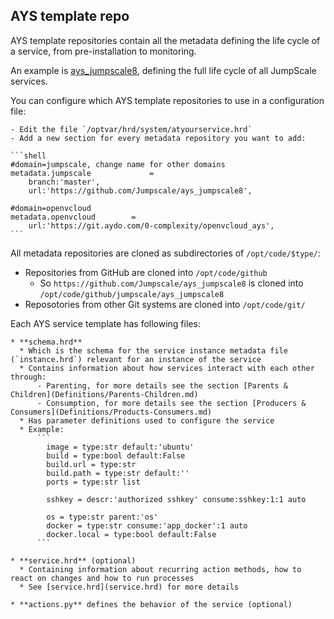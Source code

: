 ## AYS template repo

AYS template repositories contain all the metadata defining the life cycle of a service, from pre-installation to monitoring.

An example is [ays_jumpscale8](https://github.com/Jumpscale/ays_jumpscale8), defining the full life cycle of all JumpScale services.

You can configure which AYS template repositories to use in a configuration file:

    - Edit the file `/optvar/hrd/system/atyourservice.hrd`
    - Add a new section for every metadata repository you want to add:
    
    ```shell
    #domain=jumpscale, change name for other domains
    metadata.jumpscale             =
        branch:'master',
        url:'https://github.com/Jumpscale/ays_jumpscale8',

    #domain=openvcloud
    metadata.openvcloud        =
        url:'https://git.aydo.com/0-complexity/openvcloud_ays',
    ```

All metadata repositories are cloned as subdirectories of `/opt/code/$type/`:

  - Repositories from GitHub are cloned into `/opt/code/github`
    - So `https://github.com/Jumpscale/ays_jumpscale8` is cloned into `/opt/code/github/jumpscale/ays_jumpscale8`
  - Reposotories from other Git systems are cloned into `/opt/code/git/`
 

Each AYS service template has following files:
     
    * **schema.hrd** 
      * Which is the schema for the service instance metadata file (`instance.hrd`) relevant for an instance of the service
      * Contains information about how services interact with each other through:
          - Parenting, for more details see the section [Parents & Children](Definitions/Parents-Children.md)
          - Consumption, for more details see the section [Producers & Consumers](Definitions/Products-Consumers.md)
      * Has parameter definitions used to configure the service
      * Example:
          ```
            image = type:str default:'ubuntu'
            build = type:bool default:False
            build.url = type:str
            build.path = type:str default:''
            ports = type:str list

            sshkey = descr:'authorized sshkey' consume:sshkey:1:1 auto

            os = type:str parent:'os'
            docker = type:str consume:'app_docker':1 auto
            docker.local = type:bool default:False
          ```
         
    * **service.hrd** (optional)
      * Containing information about recurring action methods, how to react on changes and how to run processes
      * See [service.hrd](service.hrd) for more details
          
    * **actions.py** defines the behavior of the service (optional)